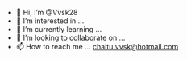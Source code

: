 - 👋 Hi, I’m @Vvsk28
- 👀 I’m interested in ...
- 🌱 I’m currently learning ...
- 💞️ I’m looking to collaborate on ...
- 📫 How to reach me ... chaitu.vvsk@hotmail.com

<!---
Vvsk28/Vvsk28 is a ✨ special ✨ repository because its `README.md` (this file) appears on your GitHub profile.
You can click the Preview link to take a look at your changes.
--->
